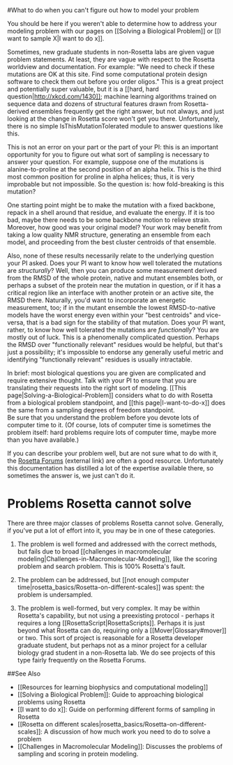 #What to do when you can't figure out how to model your problem

You should be here if you weren't able to determine how to address your modeling problem with our pages on [[Solving a Biological Problem]] or [[I want to sample X|I want to do x]].

Sometimes, new graduate students in non-Rosetta labs are given vague problem statements.
At least, they are vague with respect to the Rosetta worldview and documentation.
For example: "We need to check if these mutations are OK at this site. Find some computational protein design software to check them out before you order oligos." 
This is a great project and potentially super valuable, but it is a [[hard, hard question|http://xkcd.com/1430]]; machine learning algorithms trained on sequence data and dozens of structural features drawn from Rosetta-derived ensembles frequently get the right answer, but not always, and just looking at the change in Rosetta score won't get you there.
Unfortunately, there is no simple IsThisMutationTolerated module to answer questions like this.

This is not an error on your part or the part of your PI: this is an important opportunity for you to figure out what sort of sampling is necessary to answer your question.
For example, suppose one of the mutations is alanine-to-proline at the second position of an alpha helix.
This is the third most common position for proline in alpha helices; thus, it is very improbable but not impossible.
So the question is: how fold-breaking is this mutation?

One starting point might be to make the mutation with a fixed backbone, repack in a shell around that residue, and evaluate the energy.
If it is too bad, maybe there needs to be some backbone motion to relieve strain.
Moreover, how good was your original model? Your work may benefit from taking a low quality NMR structure, generating an ensemble from each model, and proceeding from the best cluster centroids of that ensemble.

Also, none of these results necessarily relate to the underlying question your PI asked.
Does your PI want to know how well tolerated the mutations are _structurally_?
Well, then you can produce some measurement derived from the RMSD of the whole protein, native and mutant ensembles both, or perhaps a subset of the protein near the mutation in question, or if it has a critical region like an interface with another protein or an active site, the RMSD there.
Naturally, you'd want to incorporate an energetic measurement, too; if in the mutant ensemble the lowest RMSD-to-native models have the worst energy even within your "best centroids" and vice-versa, that is a bad sign for the stability of that mutation.
Does your PI want, rather, to know how well tolerated the mutations are _functionally_?
You are mostly out of luck.
This is a phenomenally complicated question.
Perhaps the RMSD over "functionally relevant" residues would be helpful, but that's just a possibility; it's impossible to endorse any generally useful metric and identifying "functionally relevant" residues is usually intractable.

In brief: most biological questions you are given are complicated and require extensive thought. 
Talk with your PI to ensure that you are translating their requests into the right sort of modeling.
[[This page|Solving-a-Biological-Problem]] considers what to do with Rosetta from a biological problem standpoint, and [[this page|I-want-to-do-x]] does the same from a sampling degrees of freedom standpoint.  
Be sure that you understand the problem before you devote lots of computer time to it.
(Of course, lots of computer time is sometimes the problem itself: hard problems require lots of computer time, maybe more than you have available.)

If you can describe your problem well, but are not sure what to do with it, the [Rosetta Forums](http://www.rosettacommons.org/forum) (external link) are often a good resource. Unfortunately this documentation has distilled a lot of the expertise available there, so sometimes the answer is, we just can't do it.

Problems Rosetta cannot solve
=============================
There are three major classes of problems Rosetta cannot solve. 
Generally, if you've put a lot of effort into it, you may be in one of these categories.

1. The problem is well formed and addressed with the correct methods, but fails due to broad [[challenges in macromolecular modeling|Challenges-in-Macromolecular-Modeling]], like the scoring problem and search problem. 
This is 100% Rosetta's fault.

2. The problem can be addressed, but [[not enough computer time|rosetta_basics/Rosetta-on-different-scales]] was spent: the problem is undersampled. 

3. The problem is well-formed, but very complex.
It may be within Rosetta's capability, but not using a preexisting protocol - perhaps it requires a long [[RosettaScript|RosettaScripts]].
Perhaps it is just beyond what Rosetta can do, requiring only a [[Mover|Glossary#mover]] or two. 
This sort of project is reasonable for a Rosetta developer graduate student, but perhaps not as a minor project for a cellular biology grad student in a non-Rosetta lab.
We do see projects of this type fairly frequently on the Rosetta Forums.


##See Also
* [[Resources for learning biophysics and computational modeling]]
* [[Solving a Biological Problem]]: Guide to approaching biological problems using Rosetta
* [[I want to do x]]: Guide on performing different forms of sampling in Rosetta
* [[Rosetta on different scales|rosetta_basics/Rosetta-on-different-scales]]: A discussion of how much work you need to do to solve a problem
* [[Challenges in Macromolecular Modeling]]: Discusses the problems of sampling and scoring in protein modeling.